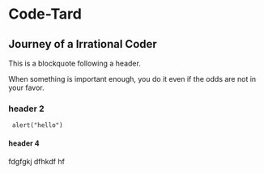 # Code-Tard 
## Journey of a Irrational Coder
This is a blockquote following a header.

When something is important enough, you do it even if the odds are not in your favor.
### header 2
<code> alert("hello")</code>
#### header 4
fdgfgkj dfhkdf hf
